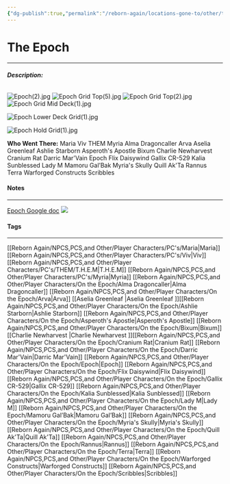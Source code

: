 ```yaml
---
{"dg-publish":true,"permalink":"/reborn-again/locations-gone-to/other/the-epoch/"}
---
```


# The Epoch
---
###### **Description:**
![Epoch(2).jpg](/img/user/Reborn%20Again/Misc%20Files/Image%20Attachments/Maps/Epoch(2).jpg)
![Epoch Grid Top(5).jpg](/img/user/Reborn%20Again/Misc%20Files/Image%20Attachments/Maps/Epoch%20Grid%20Top(5).jpg)
![Epoch Grid Top(2).jpg](/img/user/Reborn%20Again/Misc%20Files/Image%20Attachments/Maps/Epoch%20Grid%20Top(2).jpg)
![Epoch Grid Mid Deck(1).jpg](/img/user/Reborn%20Again/Misc%20Files/Image%20Attachments/Maps/Epoch%20Grid%20Mid%20Deck(1).jpg)

![Epoch Lower Deck Grid(1).jpg](/img/user/Reborn%20Again/Misc%20Files/Image%20Attachments/Maps/Epoch%20Lower%20Deck%20Grid(1).jpg)


![Epoch Hold Grid(1).jpg](/img/user/Reborn%20Again/Misc%20Files/Image%20Attachments/Maps/Epoch%20Hold%20Grid(1).jpg)






**Who Went There:** Maria Viv THEM Myria  Alma Dragoncaller Arva Aselia Greenleaf Ashlie Starborn Asperoth's Apostle Bixum Charlie Newharvest Cranium Rat Darric Mar'Vain Epoch Flix Daisywind Gallix CR-529 Kalia Sunblessed Lady M Mamoru Gal’Bak Myria's Skully Quill Ak'Ta Rannus Terra Warforged Constructs Scribbles


#### Notes
---
[Epoch Google doc](https://docs.google.com/document/d/1i0Y9G1sUDlnfP01iJgblw3ZYaacge574YtKaL058YqY/edit?usp=drive_link)
![](https://docs.google.com/document/d/1i0Y9G1sUDlnfP01iJgblw3ZYaacge574YtKaL058YqY/edit?usp=drive_link)
#### Tags 
---
[[Reborn Again/NPCS,PCS,and Other/Player Characters/PC's/Maria\|Maria]] [[Reborn Again/NPCS,PCS,and Other/Player Characters/PC's/Viv\|Viv]] [[Reborn Again/NPCS,PCS,and Other/Player Characters/PC's/THEM/T.H.E.M\|T.H.E.M]] [[Reborn Again/NPCS,PCS,and Other/Player Characters/PC's/Myria\|Myria]]  [[Reborn Again/NPCS,PCS,and Other/Player Characters/On the Epoch/Alma Dragoncaller\|Alma Dragoncaller]] [[Reborn Again/NPCS,PCS,and Other/Player Characters/On the Epoch/Arva\|Arva]] [[Aselia Greenleaf \|Aselia Greenleaf ]][[Reborn Again/NPCS,PCS,and Other/Player Characters/On the Epoch/Ashlie Starborn\|Ashlie Starborn]] [[Reborn Again/NPCS,PCS,and Other/Player Characters/On the Epoch/Asperoth's Apostle\|Asperoth's Apostle]] [[Reborn Again/NPCS,PCS,and Other/Player Characters/On the Epoch/Bixum\|Bixum]] [[Charlie Newharvest \|Charlie Newharvest ]][[Reborn Again/NPCS,PCS,and Other/Player Characters/On the Epoch/Cranium Rat\|Cranium Rat]] [[Reborn Again/NPCS,PCS,and Other/Player Characters/On the Epoch/Darric Mar'Vain\|Darric Mar'Vain]] [[Reborn Again/NPCS,PCS,and Other/Player Characters/On the Epoch/Epoch\|Epoch]] [[Reborn Again/NPCS,PCS,and Other/Player Characters/On the Epoch/Flix Daisywind\|Flix Daisywind]] [[Reborn Again/NPCS,PCS,and Other/Player Characters/On the Epoch/Gallix CR-529\|Gallix CR-529]] [[Reborn Again/NPCS,PCS,and Other/Player Characters/On the Epoch/Kalia Sunblessed\|Kalia Sunblessed]] [[Reborn Again/NPCS,PCS,and Other/Player Characters/On the Epoch/Lady M\|Lady M]] [[Reborn Again/NPCS,PCS,and Other/Player Characters/On the Epoch/Mamoru Gal’Bak\|Mamoru Gal’Bak]] [[Reborn Again/NPCS,PCS,and Other/Player Characters/On the Epoch/Myria's Skully\|Myria's Skully]] [[Reborn Again/NPCS,PCS,and Other/Player Characters/On the Epoch/Quill Ak'Ta\|Quill Ak'Ta]] [[Reborn Again/NPCS,PCS,and Other/Player Characters/On the Epoch/Rannus\|Rannus]] [[Reborn Again/NPCS,PCS,and Other/Player Characters/On the Epoch/Terra\|Terra]] [[Reborn Again/NPCS,PCS,and Other/Player Characters/On the Epoch/Warforged Constructs\|Warforged Constructs]] [[Reborn Again/NPCS,PCS,and Other/Player Characters/On the Epoch/Scribbles\|Scribbles]]
